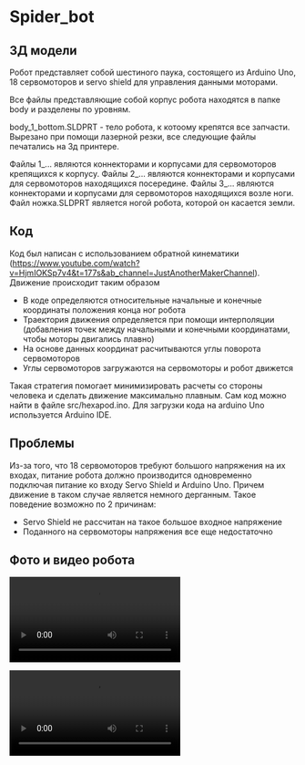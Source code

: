 # Spider_bot

## 3Д модели

Робот представляет собой шестиного паука, состоящего из Arduino Uno, 18 сервомоторов и servo shield для управления данными моторами.

Все файлы представляющие собой корпус робота находятся в папке body и разделены по уровням.

body_1_bottom.SLDPRT - тело робота, к котоому крепятся все запчасти. Вырезано при помощи лазерной резки, все следующие файлы печатались на 3д принтере.

Файлы 1_... являются коннекторами и корпусами для сервомоторов крепящихся к корпусу.
Файлы 2_... являются коннекторами и корпусами для сервомоторов находящихся посередине.
Файлы 3_... являются коннекторами и корпусами для сервомоторов находящихся возле ноги.
Файл ножка.SLDPRT является ногой робота, которой он касается земли.

## Код

Код был написан с использованием обратной кинематики (https://www.youtube.com/watch?v=HjmIOKSp7v4&t=177s&ab_channel=JustAnotherMakerChannel).
Движение происходит таким образом 
 - В коде определяются относительные начальные и конечные координаты положения конца ног робота
 - Траектория движения определяется при помощи интерполяции (добавления точек между начальными и конечными координатами, чтобы моторы двигались плавно)
 - На основе данных координат расчитываются углы поворота сервомоторов
 - Углы сервомоторов загружаются на сервомоторы и робот движется

Такая стратегия помогает минимизировать расчеты со стороны человека и сделать движение максимально плавным. Сам код можно найти в файле src/hexapod.ino. Для загрузки кода на arduino Uno используется Arduino IDE.

## Проблемы

Из-за того, что 18 сервомоторов требуют большого напряжения на их входах, питание робота должно производится одновременно подключая питание ко входу Servo Shield и Arduino Uno. Причем движение в таком случае является немного дерганным. Такое поведение возможно по 2 причинам:
 - Servo Shield не рассчитан на такое большое входное напряжение
 - Поданного на сервомоторы напряжения все еще недостаточно

## Фото и видео робота

<video controls src="img/video_2024-06-10_15-50-42.mp4" title="Title">Кинематика движения одной ноги</video>

<video controls src="img/video_2024-06-10_15-51-08.mp4" title="Title">Ходьба робота</video>